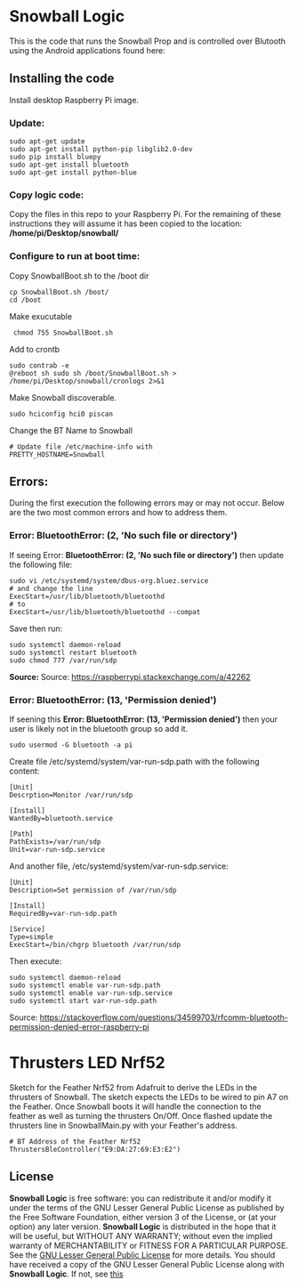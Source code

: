 # Snowball Logic
This is the code that runs the Snowball Prop and is controlled over Blutooth using the Android applications found here: 


## Installing the code
 Install desktop Raspberry Pi image.

### Update:
 ```
sudo apt-get update
sudo apt-get install python-pip libglib2.0-dev
sudo pip install bluepy
sudo apt-get install bluetooth
sudo apt-get install python-blue
```

### Copy logic code:
Copy the files in this repo to your Raspberry Pi. For the remaining of these instructions they will assume it has been copied to the location: **/home/pi/Desktop/snowball/**

### Configure to run at boot time:
Copy SnowballBoot.sh to the /boot dir
```
cp SnowballBoot.sh /boot/
cd /boot
```
Make exucutable 
```
 chmod 755 SnowballBoot.sh
```

Add to crontb 
```
sudo contrab -e
@reboot sh sudo sh /boot/SnowballBoot.sh > /home/pi/Desktop/snowball/cronlogs 2>&1
```


Make Snowball discoverable. 
```
sudo hciconfig hci0 piscan
```    
Change the BT Name to Snowball
```
# Update file /etc/machine-info with
PRETTY_HOSTNAME=Snowball
```
 
## Errors:
During the first execution the following errors may or may not occur. Below are the two most common errors and how to address them. 

### Error: BluetoothError: (2, 'No such file or directory') 
If seeing Error: **BluetoothError: (2, 'No such file or directory')** then update the following file:

```
sudo vi /etc/systemd/system/dbus-org.bluez.service
# and change the line
ExecStart=/usr/lib/bluetooth/bluetoothd
# to 
ExecStart=/usr/lib/bluetooth/bluetoothd --compat
```
Save then run:
```
sudo systemctl daemon-reload
sudo systemctl restart bluetooth
sudo chmod 777 /var/run/sdp
```

**Source:** Source: https://raspberrypi.stackexchange.com/a/42262


### Error: BluetoothError: (13, 'Permission denied')
If seening this **Error: BluetoothError: (13, 'Permission denied')** then your user is likely not in the bluetooth group so add it.
```
sudo usermod -G bluetooth -a pi
```
Create file /etc/systemd/system/var-run-sdp.path with the following content:
```
[Unit]
Descrption=Monitor /var/run/sdp

[Install]
WantedBy=bluetooth.service

[Path]
PathExists=/var/run/sdp
Unit=var-run-sdp.service
```
And another file, /etc/systemd/system/var-run-sdp.service:
```
[Unit]
Description=Set permission of /var/run/sdp

[Install]
RequiredBy=var-run-sdp.path

[Service]
Type=simple
ExecStart=/bin/chgrp bluetooth /var/run/sdp
```

Then execute: 
```
sudo systemctl daemon-reload
sudo systemctl enable var-run-sdp.path
sudo systemctl enable var-run-sdp.service
sudo systemctl start var-run-sdp.path
```
Source: https://stackoverflow.com/questions/34599703/rfcomm-bluetooth-permission-denied-error-raspberry-pi


# Thrusters LED Nrf52
Sketch for the Feather Nrf52 from Adafruit to derive the LEDs in the thrusters of Snowball. The sketch expects the LEDs to be wired to pin A7 on the Feather. Once Snowball boots it will handle the connection to the feather as well as turning the thrusters On/Off. Once flashed update the thrusters line in SnowballMain.py with your Feather's address.
```
# BT Address of the Feather Nrf52
ThrustersBleController("E9:DA:27:69:E3:E2")
```

License
----

**Snowball Logic** is free software: you can redistribute it and/or modify it under the terms of the GNU Lesser General Public License as published by the Free Software Foundation, either version 3 of the License, or (at your option) any later version. **Snowball Logic** is distributed in the hope that it will be useful, but WITHOUT ANY WARRANTY; without even the implied warranty of MERCHANTABILITY or FITNESS FOR A PARTICULAR PURPOSE. See the [GNU Lesser General Public License](https://www.gnu.org/licenses/lgpl-3.0.en.html) for more details. You should have received a copy of the GNU Lesser General Public License along with **Snowball Logic**. If not, see [this](https://www.gnu.org/licenses/lgpl-3.0.en.html)





